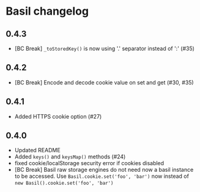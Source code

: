 # Basil changelog

## 0.4.3

  - [BC Break] `_toStoredKey()` is now using '.' separator instead of ':' (#35)

## 0.4.2

  - [BC Break] Encode and decode cookie value on set and get (#30, #35)

## 0.4.1

  - Added HTTPS cookie option (#27)

## 0.4.0

  - Updated README
  - Added `keys()` and `keysMap()` methods (#24)
  - fixed cookie/localStorage security error if cookies disabled
  - [BC Break] Basil raw storage engines do not need now a basil instance
    to be accessed. Use `Basil.cookie.set('foo', 'bar')` now instead of
    `new Basil().cookie.set('foo', 'bar')`
